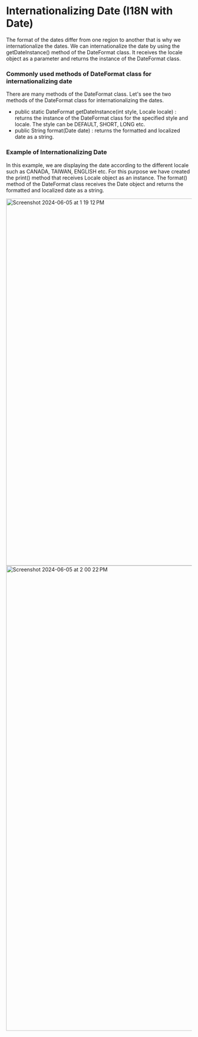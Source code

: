 # Internationalizing Date (I18N with Date)

The format of the dates differ from one region to another that is why we internationalize the dates. We can internationalize the date by using the getDateInstance() method of the
DateFormat class. It receives the locale object as a parameter and returns the instance of the DateFormat class.

### Commonly used methods of DateFormat class for internationalizing date
There are many methods of the DateFormat class. Let's see the two methods of the DateFormat class for internationalizing the dates.

- public static DateFormat getDateInstance(int style, Locale locale) : returns the instance of the DateFormat class for the specified style and locale. The style can be DEFAULT,
  SHORT, LONG etc.
- public String format(Date date) : returns the formatted and localized date as a string.


### Example of Internationalizing Date
In this example, we are displaying the date according to the different locale such as CANADA, TAIWAN, ENGLISH etc. For this purpose we have created the print() method that receives 
Locale object as an instance. The format() method of the DateFormat class receives the Date object and returns the formatted and localized date as a string.

<img width="995" alt="Screenshot 2024-06-05 at 1 19 12 PM" src="https://github.com/Malobika8/GitDemo/assets/111234135/ecaca097-9c1d-4d1c-a7d7-169424b025ea">
<img width="1261" alt="Screenshot 2024-06-05 at 2 00 22 PM" src="https://github.com/Malobika8/GitDemo/assets/111234135/aecf48ad-67bf-40bf-8399-70b3570fe822">



